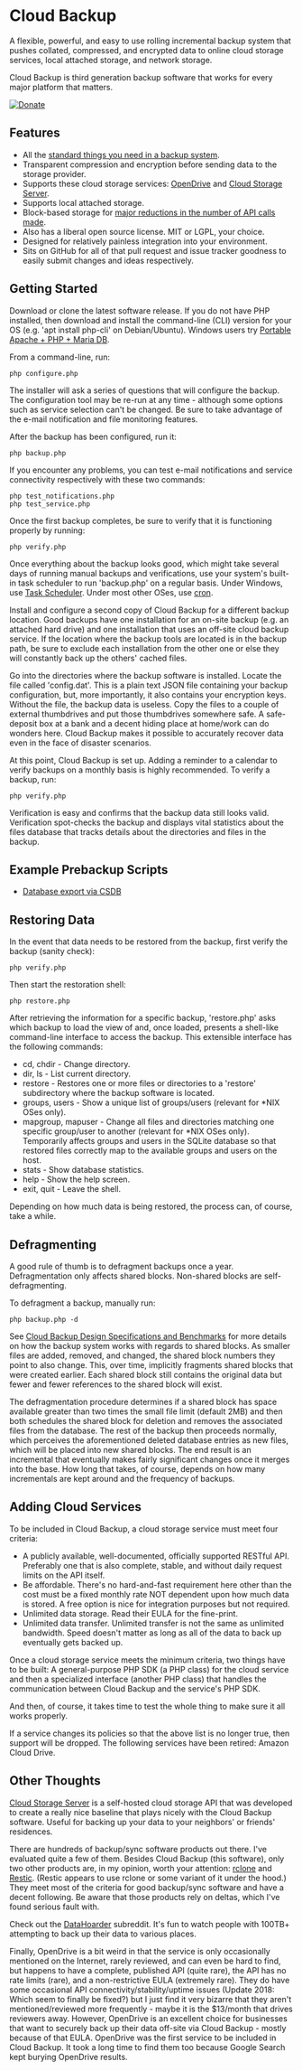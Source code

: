 Cloud Backup
============

A flexible, powerful, and easy to use rolling incremental backup system that pushes collated, compressed, and encrypted data to online cloud storage services, local attached storage, and network storage.

Cloud Backup is third generation backup software that works for every major platform that matters.

[![Donate](https://cubiclesoft.com/res/donate-shield.png)](https://cubiclesoft.com/donate/)

Features
--------

* All the [standard things you need in a backup system](https://github.com/cubiclesoft/cloud-backup/blob/master/docs/minimum-requirements-for-backup-software.md).
* Transparent compression and encryption before sending data to the storage provider.
* Supports these cloud storage services:  [OpenDrive](https://www.opendrive.com/) and [Cloud Storage Server](https://github.com/cubiclesoft/cloud-storage-server).
* Supports local attached storage.
* Block-based storage for [major reductions in the number of API calls made](https://github.com/cubiclesoft/cloud-backup/blob/master/docs/cloud-backup-design-spec-and-benchmarks.md).
* Also has a liberal open source license.  MIT or LGPL, your choice.
* Designed for relatively painless integration into your environment.
* Sits on GitHub for all of that pull request and issue tracker goodness to easily submit changes and ideas respectively.

Getting Started
---------------

Download or clone the latest software release.  If you do not have PHP installed, then download and install the command-line (CLI) version for your OS (e.g. 'apt install php-cli' on Debian/Ubuntu).  Windows users try [Portable Apache + PHP + Maria DB](https://github.com/cubiclesoft/portable-apache-maria-db-php-for-windows).

From a command-line, run:

```
php configure.php
```

The installer will ask a series of questions that will configure the backup.  The configuration tool may be re-run at any time - although some options such as service selection can't be changed.  Be sure to take advantage of the e-mail notification and file monitoring features.

After the backup has been configured, run it:

```
php backup.php
```

If you encounter any problems, you can test e-mail notifications and service connectivity respectively with these two commands:

```
php test_notifications.php
php test_service.php
```

Once the first backup completes, be sure to verify that it is functioning properly by running:

```
php verify.php
```

Once everything about the backup looks good, which might take several days of running manual backups and verifications, use your system's built-in task scheduler to run 'backup.php' on a regular basis.  Under Windows, use [Task Scheduler](http://windows.microsoft.com/en-US/windows/schedule-task).  Under most other OSes, use [cron](https://help.ubuntu.com/community/CronHowto).

Install and configure a second copy of Cloud Backup for a different backup location.  Good backups have one installation for an on-site backup (e.g. an attached hard drive) and one installation that uses an off-site cloud backup service.  If the location where the backup tools are located is in the backup path, be sure to exclude each installation from the other one or else they will constantly back up the others' cached files.

Go into the directories where the backup software is installed.  Locate the file called 'config.dat'.  This is a plain text JSON file containing your backup configuration, but, more importantly, it also contains your encryption keys.  Without the file, the backup data is useless.  Copy the files to a couple of external thumbdrives and put those thumbdrives somewhere safe.  A safe-deposit box at a bank and a decent hiding place at home/work can do wonders here.  Cloud Backup makes it possible to accurately recover data even in the face of disaster scenarios.

At this point, Cloud Backup is set up.  Adding a reminder to a calendar to verify backups on a monthly basis is highly recommended.  To verify a backup, run:

```
php verify.php
```

Verification is easy and confirms that the backup data still looks valid.  Verification spot-checks the backup and displays vital statistics about the files database that tracks details about the directories and files in the backup.

Example Prebackup Scripts
-------------------------

* [Database export via CSDB](https://github.com/cubiclesoft/csdb/blob/master/docs/csdb_queries.md#generic-database-exportimport)

Restoring Data
--------------

In the event that data needs to be restored from the backup, first verify the backup (sanity check):

```
php verify.php
```

Then start the restoration shell:

```
php restore.php
```

After retrieving the information for a specific backup, 'restore.php' asks which backup to load the view of and, once loaded, presents a shell-like command-line interface to access the backup.  This extensible interface has the following commands:

* cd, chdir - Change directory.
* dir, ls - List current directory.
* restore - Restores one or more files or directories to a 'restore' subdirectory where the backup software is located.
* groups, users - Show a unique list of groups/users (relevant for *NIX OSes only).
* mapgroup, mapuser - Change all files and directories matching one specific group/user to another (relevant for *NIX OSes only).  Temporarily affects groups and users in the SQLite database so that restored files correctly map to the available groups and users on the host.
* stats - Show database statistics.
* help - Show the help screen.
* exit, quit - Leave the shell.

Depending on how much data is being restored, the process can, of course, take a while.

Defragmenting
-------------

A good rule of thumb is to defragment backups once a year.  Defragmentation only affects shared blocks.  Non-shared blocks are self-defragmenting.

To defragment a backup, manually run:

```
php backup.php -d
```

See [Cloud Backup Design Specifications and Benchmarks](https://github.com/cubiclesoft/cloud-backup/blob/master/docs/cloud-backup-design-spec-and-benchmarks.md) for more details on how the backup system works with regards to shared blocks.  As smaller files are added, removed, and changed, the shared block numbers they point to also change.  This, over time, implicitly fragments shared blocks that were created earlier.  Each shared block still contains the original data but fewer and fewer references to the shared block will exist.

The defragmentation procedure determines if a shared block has space available greater than two times the small file limit (default 2MB) and then both schedules the shared block for deletion and removes the associated files from the database.  The rest of the backup then proceeds normally, which perceives the aforementioned deleted database entries as new files, which will be placed into new shared blocks.  The end result is an incremental that eventually makes fairly significant changes once it merges into the base.  How long that takes, of course, depends on how many incrementals are kept around and the frequency of backups.

Adding Cloud Services
---------------------

To be included in Cloud Backup, a cloud storage service must meet four criteria:

* A publicly available, well-documented, officially supported RESTful API.  Preferably one that is also complete, stable, and without daily request limits on the API itself.
* Be affordable.  There's no hard-and-fast requirement here other than the cost must be a fixed monthly rate NOT dependent upon how much data is stored.  A free option is nice for integration purposes but not required.
* Unlimited data storage.  Read their EULA for the fine-print.
* Unlimited data transfer.  Unlimited transfer is not the same as unlimited bandwidth.  Speed doesn't matter as long as all of the data to back up eventually gets backed up.

Once a cloud storage service meets the minimum criteria, two things have to be built:  A general-purpose PHP SDK (a PHP class) for the cloud service and then a specialized interface (another PHP class) that handles the communication between Cloud Backup and the service's PHP SDK.

And then, of course, it takes time to test the whole thing to make sure it all works properly.

If a service changes its policies so that the above list is no longer true, then support will be dropped.  The following services have been retired:  Amazon Cloud Drive.

Other Thoughts
--------------

[Cloud Storage Server](https://github.com/cubiclesoft/cloud-storage-server) is a self-hosted cloud storage API that was developed to create a really nice baseline that plays nicely with the Cloud Backup software.  Useful for backing up your data to your neighbors' or friends' residences.

There are hundreds of backup/sync software products out there.  I've evaluated quite a few of them.  Besides Cloud Backup (this software), only two other products are, in my opinion, worth your attention:  [rclone](http://rclone.org/) and [Restic](https://restic.github.io/).  (Restic appears to use rclone or some variant of it under the hood.)  They meet most of the criteria for good backup/sync software and have a decent following.  Be aware that those products rely on deltas, which I've found serious fault with.

Check out the [DataHoarder](https://www.reddit.com/r/DataHoarder/) subreddit.  It's fun to watch people with 100TB+ attempting to back up their data to various places.

Finally, OpenDrive is a bit weird in that the service is only occasionally mentioned on the Internet, rarely reviewed, and can even be hard to find, but happens to have a complete, published API (quite rare), the API has no rate limits (rare), and a non-restrictive EULA (extremely rare).  They do have some occasional API connectivity/stability/uptime issues (Update 2018:  Which seem to finally be fixed?) but I just find it very bizarre that they aren't mentioned/reviewed more frequently - maybe it is the $13/month that drives reviewers away.  However, OpenDrive is an excellent choice for businesses that want to securely back up their data off-site via Cloud Backup - mostly because of that EULA.  OpenDrive was the first service to be included in Cloud Backup.  It took a long time to find them too because Google Search kept burying OpenDrive results.
